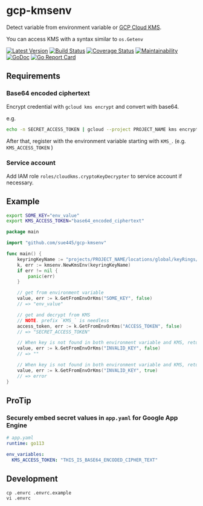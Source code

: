 # gcp-kmsenv
Detect variable from environment variable or [GCP Cloud KMS](https://cloud.google.com/security-key-management).

You can access KMS with a syntax similar to `os.Getenv`

[![Latest Version](https://img.shields.io/github/v/tag/sue445/gcp-kmsenv)](https://github.com/sue445/gcp-kmsenv/tags)
[![Build Status](https://github.com/sue445/gcp-kmsenv/workflows/test/badge.svg?branch=master)](https://github.com/sue445/gcp-kmsenv/actions?query=workflow%3Atest)
[![Coverage Status](https://coveralls.io/repos/github/sue445/gcp-kmsenv/badge.svg)](https://coveralls.io/github/sue445/gcp-kmsenv)
[![Maintainability](https://api.codeclimate.com/v1/badges/1493a487051cc9c65e2e/maintainability)](https://codeclimate.com/github/sue445/gcp-kmsenv/maintainability)
[![GoDoc](https://godoc.org/github.com/sue445/gcp-kmsenv?status.svg)](https://godoc.org/github.com/sue445/gcp-kmsenv)
[![Go Report Card](https://goreportcard.com/badge/github.com/sue445/gcp-kmsenv)](https://goreportcard.com/report/github.com/sue445/gcp-kmsenv)

## Requirements
### Base64 encoded ciphertext
Encrypt credential with `gcloud kms encrypt` and convert with base64.

e.g. 

```bash
echo -n SECRET_ACCESS_TOKEN | gcloud --project PROJECT_NAME kms encrypt --plaintext-file=- --ciphertext-file=- --location=global --keyring=KEY_RING_NAME --key=KEY_NAME | base64
```

After that, register with the environment variable starting with `KMS_`. (e.g. `KMS_ACCESS_TOKEN` )

### Service account
Add IAM role `roles/cloudkms.cryptoKeyDecrypter` to service account if necessary.

## Example
```bash
export SOME_KEY="env_value"
export KMS_ACCESS_TOKEN="base64_encoded_ciphertext"
```

```go
package main

import "github.com/sue445/gcp-kmsenv"

func main() {
    keyringKeyName := "projects/PROJECT_NAME/locations/global/keyRings/KEY_RING_NAME/cryptoKeys/KEY_NAME"
    k, err := kmsenv.NewKmsEnv(keyringKeyName)
    if err != nil {
        panic(err)
    }

    // get from environment variable
    value, err := k.GetFromEnvOrKms("SOME_KEY", false)
    // => "env_value"

    // get and decrypt from KMS
    // NOTE. prefix `KMS_` is needless
    access_token, err := k.GetFromEnvOrKms("ACCESS_TOKEN", false)
    // => "SECRET_ACCESS_TOKEN"

    // When key is not found in both environment variable and KMS, returned empty string (not error)
    value, err := k.GetFromEnvOrKms("INVALID_KEY", false)
    // => ""

    // When key is not found in both environment variable and KMS, returned error
    value, err := k.GetFromEnvOrKms("INVALID_KEY", true)
    // => error
}
```

## ProTip
### Securely embed secret values in `app.yaml` for Google App Engine
```yaml
# app.yaml
runtime: go113

env_variables:
  KMS_ACCESS_TOKEN: "THIS_IS_BASE64_ENCODED_CIPHER_TEXT"
```

## Development
```
cp .envrc .envrc.example
vi .envrc
```
